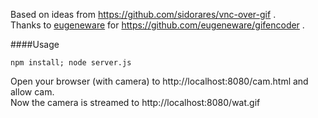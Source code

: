 Based on ideas from https://github.com/sidorares/vnc-over-gif .  
Thanks to [eugeneware](https://github.com/eugeneware) for https://github.com/eugeneware/gifencoder .

####Usage

    npm install; node server.js
    
Open your browser (with camera) to http://localhost:8080/cam.html and allow cam.  
Now the camera is streamed to http://localhost:8080/wat.gif

